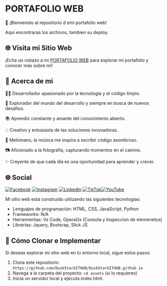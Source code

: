 # **PORTAFOLIO WEB**

👋 ¡Bienvenido al repositorio d emi portafolio web!

Aquí encontraras los archivos, tambien su deploy.

## 🌐 Visita mi Sitio Web

¡Echa un vistazo a mi [PORTAFOLIO WEB](https://duskstargithub.github.io/) para explorar mi portafolio y conocer más sobre mí!

## 💫 Acerca de mi

👨‍💻 Desarrollador apasionado por la tecnología y el código limpio.

🚀 Explorador del mundo del desarrollo y siempre en busca de nuevos desafíos.

📚 Aprendiz constante y amante del conocimiento abierto.

💡 Creativo y entusiasta de las soluciones innovadoras.

🎵 Melómano, la música me inspira a escribir código asombroso.

📷 Aficionado a la fotografía, capturando momentos en el camino.

✨ Creyente de que cada día es una oportunidad para aprender y crecer.

## 🌐 Social

[![Facebook](https://img.shields.io/badge/Facebook-%231877F2.svg?logo=Facebook&logoColor=white)](https://www.facebook.com/duskstarspr) [![Instagram](https://img.shields.io/badge/Instagram-%23E4405F.svg?logo=Instagram&logoColor=white)](https://instagram.com/lduskstarl) [![LinkedIn](https://img.shields.io/badge/LinkedIn-%230077B5.svg?logo=linkedin&logoColor=white)](https://linkedin.com/in/speencer-lk) [![TikTok](https://img.shields.io/badge/TikTok-%23000000.svg?logo=TikTok&logoColor=white)](https://tiktok.com/@iduskstari)[![YouTube](https://img.shields.io/badge/YouTube-%23FF0000.svg?logo=YouTube&logoColor=white)](https://youtube.com/@@duskstar2759)

Mi sitio web está construido utilizando las siguientes tecnologías:

- Lenguajes de programación: HTML, CSS, JavaScript, Python
- Frameworks: N/A
- Herramientas: Vs Code, OperaGx (Consola y Inspeccion de elemenetos)
- Librerias: Jquery, Bootsrap, Slick JS

## 🚀 Cómo Clonar e Implementar

Si deseas explorar mi sitio web en tu entorno local, sigue estos pasos:

1. Clona este repositorio: `https://github.com/DuskStarGITHUB/DuskStarGITHUB.github.io`
2. Navega a la carpeta del proyecto: `cd assets` (si lo requieres)
3. Inicia un servidor local y ejecuta index.html.

